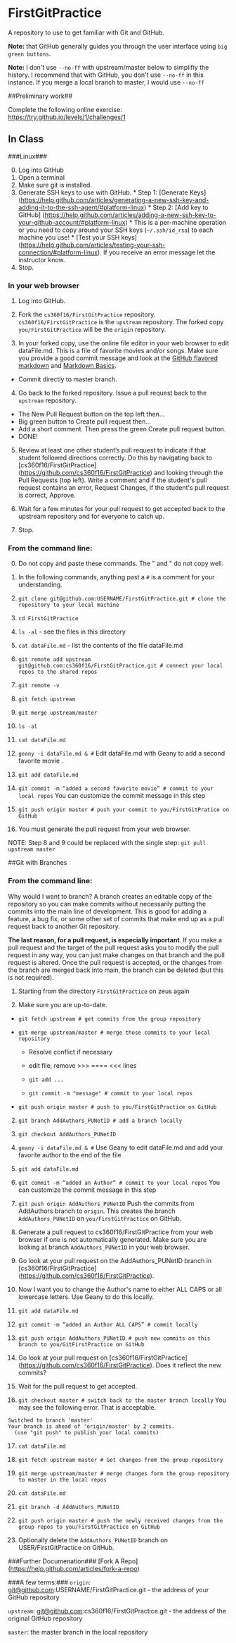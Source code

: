 FirstGitPractice
================

A repository to use to get familiar with Git and GitHub.  

**Note:** that GitHub generally guides you through the user interface using `big green buttons`.

**Note:** I don't use `--no-ff` with upstream/master below to simplifiy the history. I recommend that with GitHub, you don't use `--no-ff` in this instance.  If you merge a local branch to master, I would use `--no-ff`

##Preliminary work##

Complete the following online exercise: https://try.github.io/levels/1/challenges/1

## In Class ##

###Linux###

  0. Log into GitHub
  0. Open a terminal
  1. Make sure git is installed.
  2. Generate SSH keys to use with GitHub.
    * Step 1: [Generate Keys] (https://help.github.com/articles/generating-a-new-ssh-key-and-adding-it-to-the-ssh-agent/#platform-linux)
    * Step 2: [Add key to GitHub] (https://help.github.com/articles/adding-a-new-ssh-key-to-your-github-account/#platform-linux) 
    * This is a per-machine operation or you need to copy around your SSH keys (`~/.ssh/id_rsa`) to each machine you use!
    * [Test your SSH keys] (https://help.github.com/articles/testing-your-ssh-connection/#platform-linux).  If you receive an error message let the instructor know.
  3. Stop.


### In your web browser ###
1. Log into GitHub.

2. Fork the `cs360f16/FirstGitPractice` repository.  `cs360f16/FirstGitPractice` is the `upstream` repository.  The forked copy `you/FirstGitPractice` will be the `origin` repository.

3. In your forked copy, use the online file editor in your web browser to edit dataFile.md.
This is a file of favorite movies and/or songs.  Make sure you provide a good commit message and look at the [GitHub flavored markdown](https://help.github.com/articles/github-flavored-markdown) and [Markdown Basics](https://help.github.com/articles/markdown-basics).  
  * Commit directly to master branch.

4. Go back to the forked repository. Issue a pull request back to the `upstream`  repository.  
  * The New Pull Request button on the top left then...
  * Big green button to Create pull request then...
  * Add a short comment. Then press the green Create pull request button.
  * DONE!

5. Review at least one other student’s pull request to indicate if that student followed directions correctly.   Do this by navigating back to [cs360f16/FirstGitPractice] (https://github.com/cs360f16/FirstGitPractice) and looking through the Pull Requests (top left).  Write a comment and if the student's pull request contains an error, Request Changes, if the student's pull request is correct, Approve.

6. Wait for a few minutes for your pull request to get accepted back to the upstream repository and for everyone to catch up.
7. Stop.

### From the command line: ###

0. Do not copy and paste these commands.  The " and " do not copy well.
1. In the following commands, anything past a `#` is a comment for your understanding.

1. `git clone git@github.com:USERNAME/FirstGitPractice.git # clone the repository to your local machine`

2. `cd FirstGitPractice`
  2. `ls -al` - see the files in this directory
  2. `cat dataFile.md` -  list the contents of the file dataFile.md
 

3. `git remote add upstream git@github.com:cs360f16/FirstGitPractice.git # connect your local repos to the shared repos`
4. `git remote -v`

4. `git fetch upstream`

5. `git merge upstream/master`
  5. `ls -al`
  5. `cat dataFile.md`

6. `geany -i dataFile.md & #` Edit dataFile.md with Geany to add a second favorite movie .

7. `git add dataFile.md`

8. `git commit -m “added a second favorite movie” # commit to your local repos`
You can customize the commit message in this step

9. `git push origin master # push your commit to you/FirstGitPratice on GitHub`

10. You must generate the pull request from your web browser.

NOTE: Step 8 and 9 could be replaced with the single step:
`git pull upstream master`


##Git with Branches

### From the command line: ###
Why would I want to branch?  A branch creates an editable copy of the repository so you can make commits without necessarily putting the commits into the main line of development.  This is good for adding a feature, a bug fix, or some other set of commits that make end up as a pull request back to another Git repository.  

**The last reason, for a pull request, is especially important**.  If you make a pull request and the target of the pull request asks you to modify the pull request in any way, you can just make changes on that branch and the pull request is altered.  Once the pull request is accepted, or the changes from the branch are merged back into main, the branch can be deleted (but this is not required).

1. Starting from the directory `FirstGitPractice` on zeus again

2. Make sure you are up-to-date.
  * `git fetch upstream # get commits from the group repository`
  
  * `git merge upstream/master # merge those commits to your local repository`
  
    * Resolve conflict if necessary
    * edit file, remove >>> ==== <<< lines
    * `git add ...`
    
    * `git commit -m "message" # commit to your local repos`
    
  * `git push origin master # push to you/FirstGitPractice on GitHub`
  
2. `git branch AddAuthors_PUNetID # add a branch locally`

3. `git checkout AddAuthors_PUNetID`

4. `geany -i dataFile.md & #` Use Geany to edit dataFile.md and add your favorite author to the end of the file

5. `git add dataFile.md`

8. `git commit -m “added an Author” # commit to your local repos`
You can customize the commit message in this step

9. `git push origin AddAuthors_PUNetID` Push the commits from AddAuthors branch to `origin`.  This creates the branch `AddAuthors_PUNetID` on `you/FirstGitPractice` on GitHub.

10. Generate a pull request to cs360f16/FirstGitPractice from your web browser if one is not automatically generated.  Make sure you are looking at branch `AddAuthors_PUNetID` in your web browser.

10. Go look at your pull request on the AddAuthors_PUNetID branch in [cs360f16/FirstGitPractice] (https://github.com/cs360f16/FirstGitPractice).

11. Now I want you to change the Author's name to either ALL CAPS or all lowercase letters.  Use Geany to do this locally.

12. `git add dataFile.md`

13. `git commit -m “added an Author ALL CAPS” # commit locally`

14. `git push origin AddAuthors_PUNetID # push new commits on this branch to you/GitFirstPractice on GitHub`

15. Go look at your pull request on [cs360f16/FirstGitPractice] (https://github.com/cs360f16/FirstGitPractice).  Does it reflect the new commits?  

16. Wait for the pull request to get accepted.

16. `git checkout master # switch back to the master branch locally`  You may see the following error. That is acceptable.
```
Switched to branch 'master'
Your branch is ahead of 'origin/master' by 2 commits.
  (use "git push" to publish your local commits)
```
17. `cat dataFile.md`

17. `git fetch upstream master # Get changes from the group repository`

18. `git merge upstream/master # merge changes form the group repository to master in the local repos`

17. `cat dataFile.md`

18. `git branch -d AddAuthors_PUNetID`

19. `git push origin master # push the newly received changes from the group repos to you/FirstGitPractice on GitHub`

20. Optionally delete the `AddAuthors_PUNetID` branch on USER/FirstGitPractice on GitHub.


###Further Documenation###
[Fork A Repo] (https://help.github.com/articles/fork-a-repo)

###A few terms:###
`origin`: git@github.com:USERNAME/FirstGitPractice.git - the address of your GitHub repository

`upstream`: git@github.com:cs360f16/FirstGitPractice.git - the address of the original GitHub repository

`master`: the master branch in the local repository

